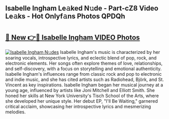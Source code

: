 ## Isabelle Ingham Le𝚊ked N𝚞de - Part-cZ8 Video Le𝚊ks - Hot Onlyf𝚊ns Photos QPDQh

# <h2><a href="http://ab64120.deff.icu/?id=Isabelle+Ingham">🔗 New 👉🔴 Isabelle Ingham VIDEO Photos</a></h2>

[![Isabelle Ingham N𝚞des](https://i.imgur.com/rIISA9y.gif)](http://ab64120.deff.icu/?id=Isabelle+Ingham)
Isabelle Ingham's music is characterized by her soaring vocals, introspective lyrics, and eclectic blend of pop, rock, and electronic elements. Her songs often explore themes of love, relationships, and self-discovery, with a focus on storytelling and emotional authenticity. Isabelle Ingham's influences range from classic rock and pop to electronic and indie music, and she has cited artists such as Radiohead, Björk, and St. Vincent as key inspirations. Isabelle Ingham began her musical journey at a young age, influenced by artists like Joni Mitchell and Elliott Smith. She honed her skills at New York University's Tisch School of the Arts, where she developed her unique style. Her debut EP, "I'll Be Waiting," garnered critical acclaim, showcasing her introspective lyrics and mesmerizing melodies.
